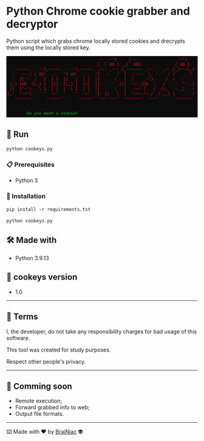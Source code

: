 # Python Chrome cookie grabber and decryptor

Python script which grabs chrome locally stored cookies and
drecrypts them using the locally stored key.

![alt text](https://github.com/babyboydaprince/cookeys/blob/main/img/banner.png?raw=true)

## 🚀 Run

 ```
python cookeys.py
 ```
### 📋 Prerequisites

- Python 3


### 🔧 Installation
```
pip install -r requirements.txt
```
```
python cookeys.py
```

## 🛠️ Made with

- Python 3.9.13


## 📌 cookeys version

- 1.0

---

## 📄 Terms

I, the developer, do not take any responsibility charges for bad usage
of this software.

This tool was created for study purposes.

Respect other people's privacy.


---

## 📌 Comming soon

- Remote execution;
- Forward grabbed info to web;
- Output file formats.

---



⌨️ Made with ❤️ by [BraiNiac](https://github.com/babyboydaprince) 👽
